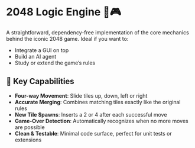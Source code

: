 # 2048 Logic Engine 🧠🎮

A straightforward, dependency-free implementation of the core mechanics behind the iconic 2048 game. Ideal if you want to:

- Integrate a GUI on top  
- Build an AI agent  
- Study or extend the game’s rules

## 🚀 Key Capabilities

- **Four-way Movement**: Slide tiles up, down, left or right  
- **Accurate Merging**: Combines matching tiles exactly like the original rules  
- **New Tile Spawns**: Inserts a 2 or 4 after each successful move  
- **Game-Over Detection**: Automatically recognizes when no more moves are possible  
- **Clean & Testable**: Minimal code surface, perfect for unit tests or extensions
